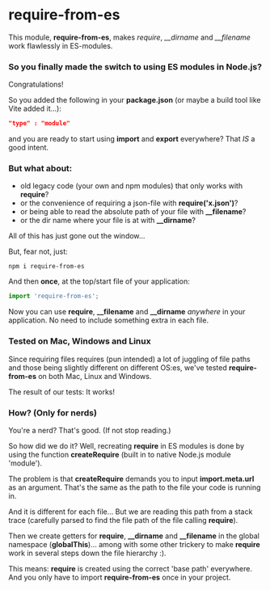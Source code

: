 # require-from-es
This module, **require-from-es**, makes *require*, *__dirname* and *__filename* work flawlessly in ES-modules.

### So you finally made the switch to using ES modules in Node.js?
Congratulations!

So you added the following in your **package.json** (or maybe a build tool like Vite added it...):

```json
"type" : "module"
```
and you are ready to start using **import** and **export** everywhere? That *IS* a good intent.


### But what about:
* old legacy code (your own and npm modules) that only works with **require**?
* or the convenience of requiring a json-file with **require('x.json')**?
* or being able to read the absolute path of your file with **__filename**?
* or the dir name where your file is at with **__dirname**?

All of this has just gone out the window...

But, fear not, just:

```
npm i require-from-es
```

And then **once**, at the top/start file of your application:

```js
import 'require-from-es';
```

Now you can use **require**, **__filename** and **__dirname** *anywhere* in your application. No need to include something extra in each file.


### Tested on Mac, Windows and Linux
Since requiring files requires (pun intended) a lot of juggling of file paths and those being slightly different on different OS:es, we've tested **require-from-es** on both Mac, Linux and Windows. 

The result of our tests: It works!

### How? (Only for nerds)
You're a nerd? That's good. (If not stop reading.)

So how did we do it? Well, recreating **require** in ES modules is done by using the function **createRequire** (built in to native Node.js module 'module').

The problem is that **createRequire** demands you to input **import.meta.url** as an argument. That's the same as the path to the file your code is running in. 

And it is different for each file... But we are reading this path from a stack trace (carefully parsed to find the file path of the file calling **require**).

Then we create getters for **require**, **__dirname** and **__filename** in the global namespace (**globalThis**)... among with some other trickery to make **require** work in several steps down the file hierarchy :). 

This means: **require** is created using the correct 'base path' everywhere. And you only have to import **require-from-es** once in your project.

